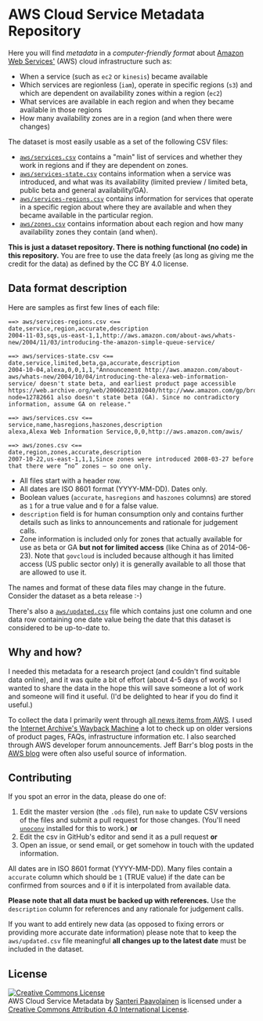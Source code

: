 # AWS Cloud Service Metadata Repository #

Here you will find *metadata* in a *computer-friendly format* about
[Amazon Web Services'](http://aws.amazon.com/) (AWS) cloud
infrastructure such as:

* When a service (such as `ec2` or `kinesis`) became available
* Which services are regionless (`iam`), operate in specific regions
  (`s3`) and which are dependent on availability zones within a region
  (`ec2`)
* What services are available in each region and when they became
  available in those regions
* How many availability zones are in a region (and when there were
  changes)

The dataset is most easily usable as a set of the following CSV files:

* [`aws/services.csv`](aws/services.csv) contains a "main" list of
  services and whether they work in regions and if they are dependent
  on zones.
* [`aws/services-state.csv`](aws/services-state.csv) contains
  information when a service was introduced, and what was its
  availability (limited preview / limited beta, public beta and
  general availability/GA).
* [`aws/services-regions.csv`](aws/services-regions.csv) contains
  information for services that operate in a specific region about
  where they are available and when they became available in the
  particular region.
* [`aws/zones.csv`](aws/zones.csv) contains information about each
  region and how many availability zones they contain (and when).

**This is just a dataset repository. There is nothing functional (no
code) in this repository.** You are free to use the data freely (as
long as giving me the credit for the data) as defined by the CC BY 4.0
license.

## Data format description ##

Here are samples as first few lines of each file:

    ==> aws/services-regions.csv <==
    date,service,region,accurate,description
    2004-11-03,sqs,us-east-1,1,http://aws.amazon.com/about-aws/whats-new/2004/11/03/introducing-the-amazon-simple-queue-service/

    ==> aws/services-state.csv <==
    date,service,limited,beta,ga,accurate,description
    2004-10-04,alexa,0,0,1,1,"Announcement http://aws.amazon.com/about-aws/whats-new/2004/10/04/introducing-the-alexa-web-information-service/ doesn't state beta, and earliest product page accessible https://web.archive.org/web/20060223102040/http://www.amazon.com/gp/browse.html?node=12782661 also doesn't state beta (GA). Since no contradictory information, assume GA on release."

    ==> aws/services.csv <==
    service,name,hasregions,haszones,description
    alexa,Alexa Web Information Service,0,0,http://aws.amazon.com/awis/

    ==> aws/zones.csv <==
    date,region,zones,accurate,description
    2007-10-22,us-east-1,1,1,Since zones were introduced 2008-03-27 before that there were ”no” zones – so one only.

* All files start with a header row.
* All dates are ISO 8601 format (YYYY-MM-DD). Dates only.
* Boolean values (`accurate`, `hasregions` and `haszones` columns) are
  stored as `1` for a true value and `0` for a false value.
* `description` field is for human consumption only and contains
  further details such as links to announcements and rationale for
  judgement calls.
* Zone information is included only for zones that actually available
  for use as beta or GA **but not for limited access** (like China as
  of 2014-06-23). Note that `govcloud` is included because although it
  has limited access (US public sector only) it is generally available
  to all those that are allowed to use it.

The names and format of these data files may change in the
future. Consider the dataset as a beta release :-)

There's also a [`aws/updated.csv`](updated.csv) file which contains
just one column and one data row containing one date value being the
date that this dataset is considered to be up-to-date to.

## Why and how? ##

I needed this metadata for a research project (and couldn't find
suitable data online), and it was quite a bit of effort (about 4-5
days of work) so I wanted to share the data in the hope this will save
someone a lot of work and someone will find it useful. (I'd be
delighted to hear if you do find it useful.)

To collect the data I primarily went through
[all news items from AWS](http://aws.amazon.com/new/). I used the
[Internet Archive's Wayback Machine](https://archive.org/web/) a lot
to check up on older versions of product pages, FAQs, infrastructure
information etc. I also searched through AWS developer forum
announcements. Jeff Barr's blog posts in the
[AWS blog](http://aws.amazon.com/blogs/aws/) were often also useful
source of information.

## Contributing ##

If you spot an error in the data, please do one of:

1. Edit the master version (the `.ods` file), run `make` to update CSV
   versions of the files and submit a pull request for those
   changes. (You'll need
   [`unoconv`](https://github.com/dagwieers/unoconv) installed for
   this to work.) **or**
2. Edit the csv in GitHub's editor and send it as a pull request **or**
3. Open an issue, or send email, or get somehow in touch with the
   updated information.

All dates are in ISO 8601 format (YYYY-MM-DD). Many files contain a
`accurate` column which should be `1` (TRUE value) if the date can be
confirmed from sources and `0` if it is interpolated from available
data.

**Please note that all data must be backed up with references.** Use
the `description` column for references and any rationale for
judgement calls.

If you want to add entirely new data (as opposed to fixing errors or
providing more accurate date information) please note that to keep the
`aws/updated.csv` file meaningful **all changes up to the latest
date** must be included in the dataset.

## License ##

<a rel="license"
href="http://creativecommons.org/licenses/by/4.0/"><img alt="Creative
Commons License" style="border-width:0"
src="http://i.creativecommons.org/l/by/4.0/88x31.png" /></a><br
/><span xmlns:dct="http://purl.org/dc/terms/"
href="http://purl.org/dc/dcmitype/Dataset" property="dct:title"
rel="dct:type">AWS Cloud Service Metadata</span> by <a xmlns:cc="http://creativecommons.org/ns#" href="https://github.com/santtu/cloud-meta" property="cc:attributionName" rel="cc:attributionURL">Santeri Paavolainen</a> is licensed under a <a rel="license" href="http://creativecommons.org/licenses/by/4.0/">Creative Commons Attribution 4.0 International License</a>.
